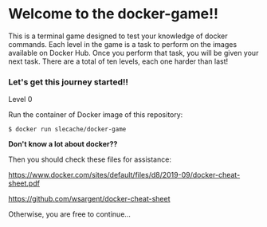 # Welcome to the docker-game!!

This is a terminal game designed to test your knowledge of docker commands.
Each level in the game is a task to perform on the images available on Docker Hub.
Once you perform that task, you will be given your next task.
There are a total of ten levels, each one harder than last!

### Let's get this journey started!!

Level 0

Run the container of Docker image of this repository:

```
$ docker run slecache/docker-game
```

**Don't know a lot about docker??**

Then you should check these files for assistance:

https://www.docker.com/sites/default/files/d8/2019-09/docker-cheat-sheet.pdf

https://github.com/wsargent/docker-cheat-sheet

Otherwise, you are free to continue...
